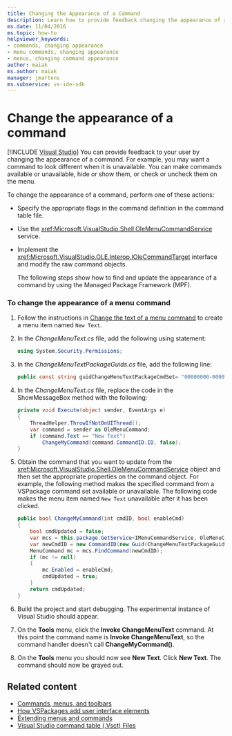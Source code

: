 ```yaml
---
title: Changing the Appearance of a Command
description: Learn how to provide feedback changing the appearance of a command, such as making commands available/unavailable, hidden/shown, or checked/unchecked.
ms.date: 11/04/2016
ms.topic: how-to
helpviewer_keywords:
- commands, changing appearance
- menu commands, changing appearance
- menus, changing command appearance
author: maiak
ms.author: maiak
manager: jmartens
ms.subservice: vs-ide-sdk
---
```

# Change the appearance of a command

 [!INCLUDE [Visual Studio](~/includes/applies-to-version/vs-windows-only.md)]
You can provide feedback to your user by changing the appearance of a command. For example, you may want a command to look different when it is unavailable. You can make commands available or unavailable, hide or show them, or check or uncheck them on the menu.

To change the appearance of a command, perform one of these actions:

- Specify the appropriate flags in the command definition in the command table file.

- Use the <xref:Microsoft.VisualStudio.Shell.OleMenuCommandService> service.

- Implement the <xref:Microsoft.VisualStudio.OLE.Interop.IOleCommandTarget> interface and modify the raw command objects.

  The following steps show how to find and update the appearance of a command by using the Managed Package Framework (MPF).

### To change the appearance of a menu command

1. Follow the instructions in [Change the text of a menu command](../extensibility/changing-the-text-of-a-menu-command.md) to create a menu item named `New Text`.

2. In the *ChangeMenuText.cs* file, add the following using statement:

    ```csharp
    using System.Security.Permissions;
    ```

3. In the *ChangeMenuTextPackageGuids.cs* file, add the following line:

    ```csharp
    public const string guidChangeMenuTextPackageCmdSet= "00000000-0000-0000-0000-00000000";  // get the GUID from the .vsct file
    ```

4. In the *ChangeMenuText.cs* file, replace the code in the ShowMessageBox method with the following:

    ```csharp
    private void Execute(object sender, EventArgs e)
    {
        ThreadHelper.ThrowIfNotOnUIThread();
        var command = sender as OleMenuCommand;
        if (command.Text == "New Text")
            ChangeMyCommand(command.CommandID.ID, false);
    }
    ```

5. Obtain the command that you want to update from the <xref:Microsoft.VisualStudio.Shell.OleMenuCommandService> object and then set the appropriate properties on the command object. For example, the following method makes the specified command from a VSPackage command set available or unavailable. The following code makes the menu item named `New Text` unavailable after it has been clicked.

    ```csharp
    public bool ChangeMyCommand(int cmdID, bool enableCmd)
    {
        bool cmdUpdated = false;
        var mcs = this.package.GetService<IMenuCommandService, OleMenuCommandService>();
        var newCmdID = new CommandID(new Guid(ChangeMenuTextPackageGuids.guidChangeMenuTextPackageCmdSet), cmdID);
        MenuCommand mc = mcs.FindCommand(newCmdID);
        if (mc != null)
        {
            mc.Enabled = enableCmd;
            cmdUpdated = true;
        }
        return cmdUpdated;
    }
    ```

6. Build the project and start debugging. The experimental instance of Visual Studio should appear.

7. On the **Tools** menu, click the **Invoke ChangeMenuText** command. At this point the command name is **Invoke ChangeMenuText**, so the command handler doesn't call **ChangeMyCommand()**.

8. On the **Tools** menu you should now see **New Text**. Click **New Text**. The command should now be grayed out.

## Related content
- [Commands, menus, and toolbars](../extensibility/internals/commands-menus-and-toolbars.md)
- [How VSPackages add user interface elements](../extensibility/internals/how-vspackages-add-user-interface-elements.md)
- [Extending menus and commands](../extensibility/extending-menus-and-commands.md)
- [Visual Studio command table (.Vsct) Files](../extensibility/internals/visual-studio-command-table-dot-vsct-files.md)
